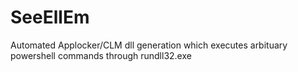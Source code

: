 # SeeEllEm
Automated Applocker/CLM dll generation which executes arbituary powershell commands through rundll32.exe 
